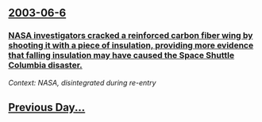 ## [2003-06-6](/news/2003/06/6/index.md)

### [ NASA investigators cracked a reinforced carbon fiber wing by shooting it with a piece of insulation, providing more evidence that falling insulation may have caused the Space Shuttle Columbia disaster.](/news/2003/06/6/nasa-investigators-cracked-a-reinforced-carbon-fiber-wing-by-shooting-it-with-a-piece-of-insulation-providing-more-evidence-that-falling-i.md)
_Context: NASA, disintegrated during re-entry_

## [Previous Day...](/news/2003/06/5/index.md)

